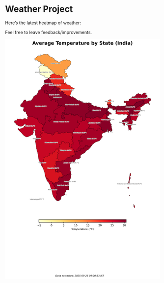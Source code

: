 # Weather Project

Here’s the latest heatmap of weather:

Feel free to leave feedback/improvements.

![India Heatmap](docs/assets/india_heatmap.png?v=D4BC0B)
